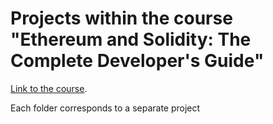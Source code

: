 # Projects within the course "Ethereum and Solidity: The Complete Developer's Guide"

[Link to the course](https://cloudwalk.udemy.com/course/ethereum-and-solidity-the-complete-developers-guide/).

Each folder corresponds to a separate project